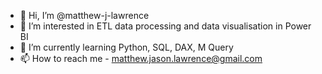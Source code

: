 - 👋 Hi, I’m @matthew-j-lawrence
- 👀 I’m interested in ETL data processing and data visualisation in Power BI
- 🌱 I’m currently learning Python, SQL, DAX, M Query
- 📫 How to reach me - matthew.jason.lawrence@gmail.com

<!---
matthew-j-lawrence/matthew-j-lawrence is a ✨ special ✨ repository because its `README.md` (this file) appears on your GitHub profile.
You can click the Preview link to take a look at your changes.
--->
